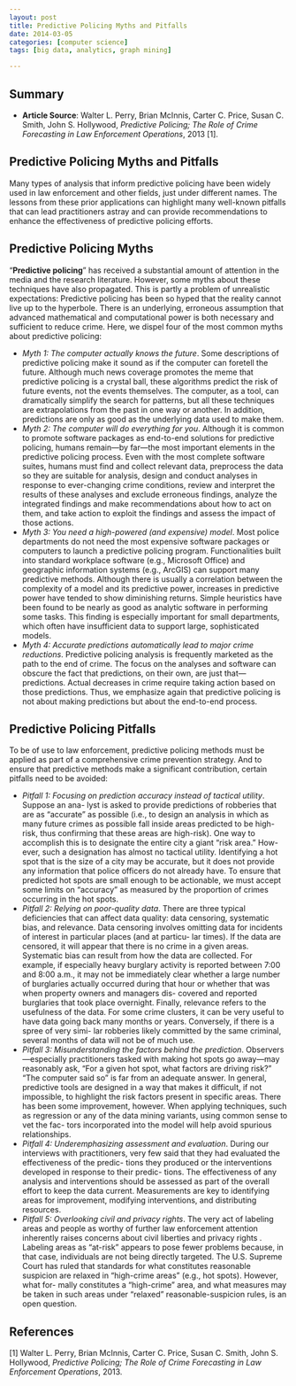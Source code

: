 ```yaml
---
layout: post
title: Predictive Policing Myths and Pitfalls
date: 2014-03-05
categories: [computer science]
tags: [big data, analytics, graph mining]

---
```


Summary
---
* **Article Source**: Walter L. Perry, Brian McInnis, Carter C. Price, Susan C. Smith, John S. Hollywood, *Predictive Policing; The Role of Crime Forecasting in Law Enforcement Operations*, 2013 [1].


Predictive Policing Myths and Pitfalls
---

Many types of analysis that inform predictive policing have been widely used in law enforcement and other fields, just under different names. The lessons from these prior applications can highlight many well-known pitfalls that can lead practitioners astray and can provide recommendations to enhance the effectiveness of predictive policing efforts.


Predictive Policing Myths
---

“**Predictive policing**” has received a substantial amount of attention in the media and the research literature. However, some myths about these techniques have also propagated. This is partly a problem of unrealistic expectations: Predictive policing has been so hyped that the reality cannot live up to the hyperbole. There is an underlying, erroneous assumption that advanced mathematical and computational power is both necessary and sufficient to reduce crime. Here, we dispel four of the most common myths about predictive policing:

* *Myth 1: The computer actually knows the future*. Some descriptions of predictive policing make it sound as if the computer can foretell the future. Although much news coverage promotes the meme that predictive policing is a crystal ball, these algorithms predict the risk of future events, not the events themselves. The computer, as a tool, can dramatically simplify the search for patterns, but all these techniques are extrapolations from the past in one way or another. In addition, predictions are only as good as the underlying data used to make them.  
* *Myth 2: The computer will do everything for you*. Although it is common to promote software packages as end-to-end solutions for predictive policing, humans remain—by far—the most important elements in the predictive policing process. Even with the most complete software suites, humans must find and collect relevant data, preprocess the data so they are suitable for analysis, design and conduct analyses in response to ever-changing crime conditions, review and interpret the results of these analyses and exclude erroneous findings, analyze the integrated findings and make recommendations about how to act on them, and take action to exploit the findings and assess the impact of those actions.
* *Myth 3: You need a high-powered (and expensive) model*. Most police departments do not need the most expensive software packages or computers to launch a predictive policing program. Functionalities built into standard workplace software (e.g., Microsoft Office) and geographic information systems (e.g., ArcGIS) can support many predictive methods. Although there is usually a correlation between the complexity of a model and its predictive power, increases in predictive power have tended to show diminishing returns. Simple heuristics have been found to be nearly as good as analytic software in performing some tasks. This finding is especially important for small departments, which often have insufficient data to support large, sophisticated models.
* *Myth 4: Accurate predictions automatically lead to major crime reductions*. Predictive policing analysis is frequently marketed as the path to the end of crime. The focus on the analyses and software can obscure the fact that predictions, on their own, are just that—predictions. Actual decreases in crime require taking action based on those predictions. Thus, we emphasize again that predictive policing is not about making predictions but about the end-to-end process.


Predictive Policing Pitfalls
---

To be of use to law enforcement, predictive policing methods must be applied as part of a comprehensive crime prevention strategy. And to ensure that predictive methods make a significant contribution, certain pitfalls need to be avoided:

* *Pitfall 1: Focusing on prediction accuracy instead of tactical utility*. Suppose an ana- lyst is asked to provide predictions of robberies that are as “accurate” as possible (i.e., to design an analysis in which as many future crimes as possible fall inside areas predicted to be high-risk, thus confirming that these areas are high-risk). One way to accomplish this is to designate the entire city a giant “risk area.” How- ever, such a designation has almost no tactical utility. Identifying a hot spot that is the size of a city may be accurate, but it does not provide any information that police officers do not already have. To ensure that predicted hot spots are small enough to be actionable, we must accept some limits on “accuracy” as measured by the proportion of crimes occurring in the hot spots.  
* *Pitfall 2: Relying on poor-quality data*. There are three typical deficiencies that can affect data quality: data censoring, systematic bias, and relevance. Data censoring involves omitting data for incidents of interest in particular places (and at particu- lar times). If the data are censored, it will appear that there is no crime in a given areas. Systematic bias can result from how the data are collected. For example, if especially heavy burglary activity is reported between 7:00 and 8:00 a.m., it may not be immediately clear whether a large number of burglaries actually occurred during that hour or whether that was when property owners and managers dis- covered and reported burglaries that took place overnight. Finally, relevance refers to the usefulness of the data. For some crime clusters, it can be very useful to have data going back many months or years. Conversely, if there is a spree of very simi- lar robberies likely committed by the same criminal, several months of data will not be of much use.
* *Pitfall 3: Misunderstanding the factors behind the prediction*. Observers—especially practitioners tasked with making hot spots go away—may reasonably ask, “For a given hot spot, what factors are driving risk?” “The computer said so” is far from an adequate answer. In general, predictive tools are designed in a way that makes it difficult, if not impossible, to highlight the risk factors present in specific areas. There has been some improvement, however. When applying techniques, such as regression or any of the data mining variants, using common sense to vet the fac- tors incorporated into the model will help avoid spurious relationships.
* *Pitfall 4: Underemphasizing assessment and evaluation*. During our interviews with practitioners, very few said that they had evaluated the effectiveness of the predic- tions they produced or the interventions developed in response to their predic- tions. The effectiveness of any analysis and interventions should be assessed as part of the overall effort to keep the data current. Measurements are key to identifying areas for improvement, modifying interventions, and distributing resources.
* *Pitfall 5: Overlooking civil and privacy rights*. The very act of labeling areas and people as worthy of further law enforcement attention inherently raises concerns about civil liberties and privacy rights . Labeling areas as “at-risk” appears to pose fewer problems because, in that case, individuals are not being directly targeted. The U.S. Supreme Court has ruled that standards for what constitutes reasonable suspicion are relaxed in “high-crime areas” (e.g., hot spots). However, what for- mally constitutes a “high-crime” area, and what measures may be taken in such areas under “relaxed” reasonable-suspicion rules, is an open question.


References
---
[1] Walter L. Perry, Brian McInnis, Carter C. Price, Susan C. Smith, John S. Hollywood, *Predictive Policing; The Role of Crime Forecasting in Law Enforcement Operations*, 2013.

